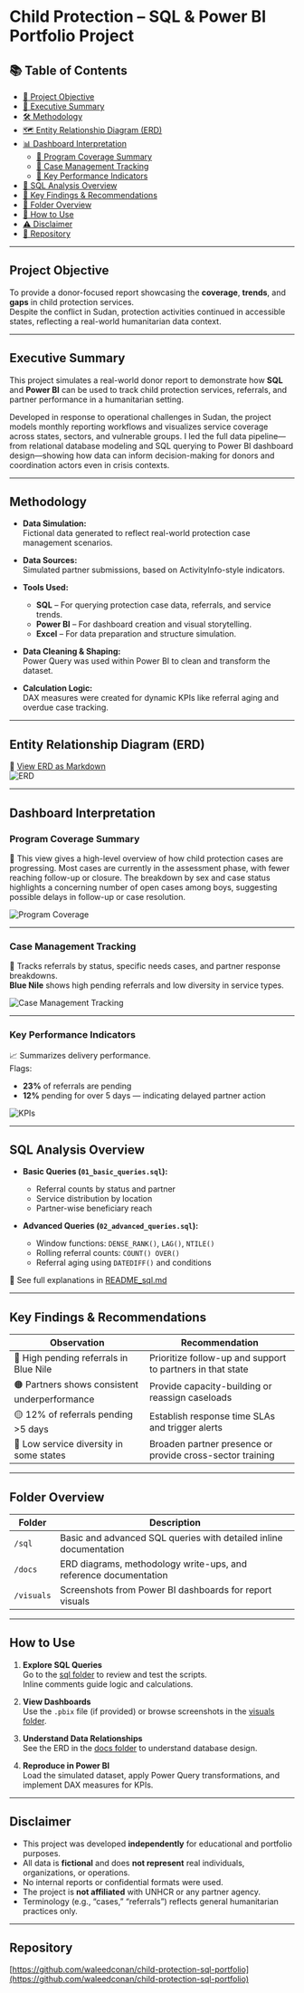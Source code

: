 # Child Protection – SQL & Power BI Portfolio Project

## 📚 Table of Contents

- [🎯 Project Objective](#project-objective)
- [📝 Executive Summary](#executive-summary)
- [🛠️ Methodology](#methodology)
- [🗺️ Entity Relationship Diagram (ERD)](#entity-relationship-diagram-erd)
- [📊 Dashboard Interpretation](#dashboard-interpretation)
  - [🔹 Program Coverage Summary](#program-coverage-summary)
  - [🔹 Case Management Tracking](#case-management-tracking)
  - [🔹 Key Performance Indicators](#key-performance-indicators)
- [🧮 SQL Analysis Overview](#sql-analysis-overview)
- [📌 Key Findings & Recommendations](#key-findings--recommendations)
- [📂 Folder Overview](#folder-overview)
- [🚀 How to Use](#how-to-use)
- [⚠️ Disclaimer](#disclaimer)
- [🔗 Repository](#repository)

---

## Project Objective

To provide a donor-focused report showcasing the **coverage**, **trends**, and **gaps** in child protection services.  
Despite the conflict in Sudan, protection activities continued in accessible states, reflecting a real-world humanitarian data context.

---

## Executive Summary

This project simulates a real-world donor report to demonstrate how **SQL** and **Power BI** can be used to track child protection services, referrals, and partner performance in a humanitarian setting.

Developed in response to operational challenges in Sudan, the project models monthly reporting workflows and visualizes service coverage across states, sectors, and vulnerable groups. I led the full data pipeline—from relational database modeling and SQL querying to Power BI dashboard design—showing how data can inform decision-making for donors and coordination actors even in crisis contexts.

---

## Methodology

- **Data Simulation:**  
  Fictional data generated to reflect real-world protection case management scenarios.

- **Data Sources:**  
  Simulated partner submissions, based on ActivityInfo-style indicators.

- **Tools Used:**
  - **SQL** – For querying protection case data, referrals, and service trends.  
  - **Power BI** – For dashboard creation and visual storytelling.  
  - **Excel** – For data preparation and structure simulation.

- **Data Cleaning & Shaping:**  
  Power Query was used within Power BI to clean and transform the dataset.

- **Calculation Logic:**  
  DAX measures were created for dynamic KPIs like referral aging and overdue case tracking.

---

## Entity Relationship Diagram (ERD)

📎 [View ERD as Markdown](https://github.com/waleedconan/child-protection-sql-portfolio/blob/main/docs/ERD.md)  
![ERD](https://raw.githubusercontent.com/waleedconan/child-protection-sql-portfolio/main/docs/child_protection_erd.png)

---

## Dashboard Interpretation

### Program Coverage Summary  
🧭 This view gives a high-level overview of how child protection cases are progressing. Most cases are currently in the assessment phase, with fewer reaching follow-up or closure.
The breakdown by sex and case status highlights a concerning number of open cases among boys, suggesting possible delays in follow-up or case resolution.

![Program Coverage](https://raw.githubusercontent.com/waleedconan/child-protection-sql-portfolio/main/visuals/v1%20Child%20Protection%20Donor%20Report%201.png)

---

### Case Management Tracking  
📌 Tracks referrals by status, specific needs cases, and partner response breakdowns.  
**Blue Nile** shows high pending referrals and low diversity in service types.

![Case Management Tracking](https://raw.githubusercontent.com/waleedconan/child-protection-sql-portfolio/main/visuals/v2%20Case%20Management%20Tracking.png)

---

### Key Performance Indicators  
📈 Summarizes delivery performance.  
Flags:  
- **23%** of referrals are pending  
- **12%** pending for over 5 days — indicating delayed partner action

![KPIs](https://raw.githubusercontent.com/waleedconan/child-protection-sql-portfolio/main/visuals/v3%20KPIs.png)

---

## SQL Analysis Overview

- **Basic Queries (`01_basic_queries.sql`):**
  - Referral counts by status and partner  
  - Service distribution by location  
  - Partner-wise beneficiary reach

- **Advanced Queries (`02_advanced_queries.sql`):**
  - Window functions: `DENSE_RANK()`, `LAG()`, `NTILE()`  
  - Rolling referral counts: `COUNT() OVER()`  
  - Referral aging using `DATEDIFF()` and conditions

📄 See full explanations in [README_sql.md](https://github.com/waleedconan/child-protection-sql-portfolio/blob/main/sql/README_sql.md)

---

## Key Findings & Recommendations

| Observation                                 | Recommendation                                              |
|---------------------------------------------|--------------------------------------------------------------|
| 🔴 High pending referrals in Blue Nile      | Prioritize follow-up and support to partners in that state   |
| 🟠 Partners shows consistent underperformance | Provide capacity-building or reassign caseloads              |
| 🟡 12% of referrals pending >5 days         | Establish response time SLAs and trigger alerts              |
| 🔵 Low service diversity in some states     | Broaden partner presence or provide cross-sector training    |

---

## Folder Overview

| Folder       | Description                                                        |
|--------------|--------------------------------------------------------------------|
| `/sql`       | Basic and advanced SQL queries with detailed inline documentation  |
| `/docs`      | ERD diagrams, methodology write-ups, and reference documentation    |
| `/visuals`   | Screenshots from Power BI dashboards for report visuals             |

---

## How to Use

1. **Explore SQL Queries**  
   Go to the [sql folder](https://github.com/waleedconan/child-protection-sql-portfolio/tree/main/sql) to review and test the scripts.  
   Inline comments guide logic and calculations.

2. **View Dashboards**  
   Use the `.pbix` file (if provided) or browse screenshots in the [visuals folder](https://github.com/waleedconan/child-protection-sql-portfolio/tree/main/visuals).

3. **Understand Data Relationships**  
   See the ERD in the [docs folder](https://github.com/waleedconan/child-protection-sql-portfolio/tree/main/docs) to understand database design.

4. **Reproduce in Power BI**  
   Load the simulated dataset, apply Power Query transformations, and implement DAX measures for KPIs.

---

## Disclaimer

- This project was developed **independently** for educational and portfolio purposes.  
- All data is **fictional** and does **not represent** real individuals, organizations, or operations.  
- No internal reports or confidential formats were used.  
- The project is **not affiliated** with UNHCR or any partner agency.  
- Terminology (e.g., “cases,” “referrals”) reflects general humanitarian practices only.

---

## Repository

[https://github.com/waleedconan/child-protection-sql-portfolio](https://github.com/waleedconan/child-protection-sql-portfolio)
